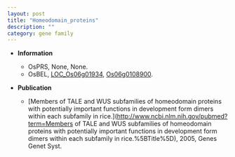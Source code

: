 ```yaml
---
layout: post
title: "Homeodomain_proteins"
description: ""
category: gene family
---
```


* **Information**  
    + OsPRS, None, None.
    + OsBEL, [LOC_Os06g01934](http://rice.uga.edu/cgi-bin/ORF_infopage.cgi?orf=LOC_Os06g01934), [Os06g0108900](https://rapdb.dna.affrc.go.jp/locus/?name=Os06g0108900).

* **Publication**  
    + [Members of TALE and WUS subfamilies of homeodomain proteins with potentially important functions in development form dimers within each subfamily in rice.](http://www.ncbi.nlm.nih.gov/pubmed?term=Members of TALE and WUS subfamilies of homeodomain proteins with potentially important functions in development form dimers within each subfamily in rice.%5BTitle%5D), 2005, Genes Genet Syst.


